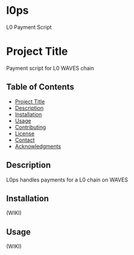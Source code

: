 # l0ps
L0 Payment Script

# Project Title

Payment script for L0 WAVES chain

## Table of Contents

- [Project Title](#project-title)
- [Description](#description)
- [Installation](#installation)
- [Usage](#usage)
- [Contributing](#contributing)
- [License](#license)
- [Contact](#contact)
- [Acknowledgments](#acknowledgments)

## Description

L0ps handles payments for a L0 chain on WAVES

## Installation

(WIKI)

## Usage

(WIKI)
